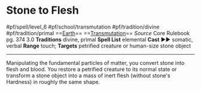 # Stone to Flesh
#pf/spell/level_6 #pf/school/transmutation #pf/tradition/divine #pf/tradition/primal
==[Earth](../../../Traits/Earth.md)== ==[Transmutation](../../../Traits/Transmutation.md)==
*Source* Core Rulebook pg. 374 3.0
**Traditions** divine, primal
**Spell List** elemental
**Cast** ►► somatic, verbal
**Range** touch; **Targets** petrified creature or human-size stone object

---
Manipulating the fundamental particles of matter, you convert stone into flesh and blood. You restore a petrified creature to its normal state or transform a stone object into a mass of inert flesh (without stone's Hardness) in roughly the same shape.